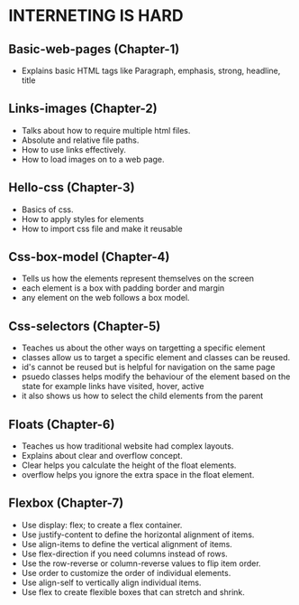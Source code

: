 # INTERNETING IS HARD

## Basic-web-pages (Chapter-1)
- Explains basic HTML tags like Paragraph, emphasis, strong, headline, title

## Links-images (Chapter-2)
- Talks about how to require multiple html files.
- Absolute and relative file paths.
- How to use links effectively.
- How to load images on to a web page.

## Hello-css (Chapter-3)
- Basics of css.
- How to apply styles for elements
- How to import css file and make it reusable

## Css-box-model (Chapter-4)
- Tells us how the elements represent themselves on the screen
- each element is a box with padding border and margin
- any element on the web follows a box model.

## Css-selectors (Chapter-5)
- Teaches us about the other ways on targetting a specific element 
- classes allow us to target a specific element and classes can be reused.
- id's cannot be reused but is helpful for navigation on the same page
- psuedo classes helps modify the behaviour of the element based on the state for example links have visited, hover, active 
- it also shows us how to select the child elements from the parent

## Floats (Chapter-6)
- Teaches us how traditional website had complex layouts.
- Explains about clear and overflow concept.
- Clear helps you calculate the height of the float elements. 
- overflow helps you ignore the extra space in the float element.

## Flexbox (Chapter-7)
- Use display: flex; to create a flex container.
- Use justify-content to define the horizontal alignment of items.
- Use align-items to define the vertical alignment of items.
- Use flex-direction if you need columns instead of rows.
- Use the row-reverse or column-reverse values to flip item order.
- Use order to customize the order of individual elements.
- Use align-self to vertically align individual items.
- Use flex to create flexible boxes that can stretch and shrink.
